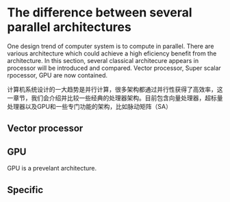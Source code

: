 # The difference between several parallel architectures
One design trend of computer system is to compute in parallel. There are various architecture which could achieve a high eficiency benefit from the architecture. In this section, several classical architecure appears in processor will be introduced and compared. Vector processor, Super scalar rpocessor, GPU are now contained.

计算机系统设计的一大趋势是并行计算，很多架构都通过并行性获得了高效率，这一章节，我们会介绍并比较一些经典的处理器架构。目前包含向量处理器，超标量处理器以及GPU和一些专门功能的架构，比如脉动矩阵（SA）
## Vector processor 


## GPU 
GPU is a prevelant architecture. 

## Specific 